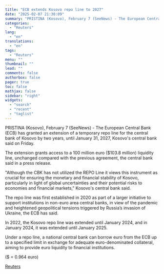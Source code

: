 ```yaml
---
title: "ECB extends Kosovo repo line to 2027"
date: "2025-02-07 21:30:09"
summary: "PRISTINA (Kosovo), February 7 (SeeNews) - The European Central Bank (ECB) has granted an extension of a temporary repo line for the central bank of Kosovo by two years, until January 31, 2027, Kosovo's central bank said on Friday.The extension grants access to a 100 million euro ($103.8 million) liquidity..."
categories:
  - "Reuters"
lang:
  - "en"
translations:
  - "en"
tags:
  - "Reuters"
menu: ""
thumbnail: ""
lead: ""
comments: false
authorbox: false
pager: true
toc: false
mathjax: false
sidebar: "right"
widgets:
  - "search"
  - "recent"
  - "taglist"
---
```


PRISTINA (Kosovo), February 7 (SeeNews) - The European Central Bank (ECB) has granted an extension of a temporary repo line for the central bank of Kosovo by two years, until January 31, 2027, Kosovo's central bank said on Friday.

The extension grants access to a 100 million euro ($103.8 million) liquidity line, unchanged compared with the previous agreement, the central bank said in a press release.

"Although the CBK has not utilized the REPO Line it views this instrument as crucial for ensuring the monetary and financial stability of Kosovo, particularly in light of global uncertainties and their potential risks to economies and financial markets," Kosovo's central bank said.

The repo line was first established in 2020 as part of a larger initiative to support institutions in non-euro area central banks, in view of the pandemic and heightened geopolitical tensions triggered by Russia’s invasion of Ukraine, the ECB has said.

In 2022, the Kosovo repo line was extended until January 2024, and in January 2024, it was extended until January 2025.

Under a repo line, a national central bank can borrow euro from the ECB up to a specified limit in exchange for adequate euro-denominated collateral, aiming to provide euro liquidity to financial institutions.

($ = 0.964 euro)

[Reuters](https://www.tradingview.com/news/reuters.com,2025-02-07:newsml_SEE2ggcha:0-ecb-extends-kosovo-repo-line-to-2027/)
